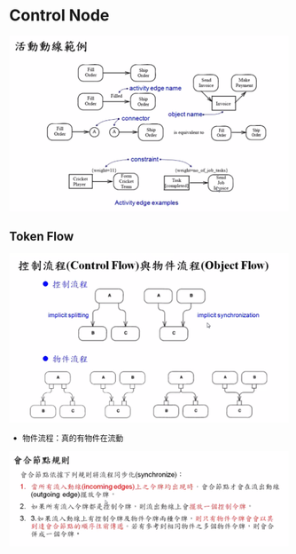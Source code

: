 # Control Node

![&#x6D3B;&#x52D5;&#x52D5;&#x7DDA;](../../../.gitbook/assets/2020-10-23-13-51-50%20%281%29.png)

## Token Flow

![17-3 Token Flow &#x6982;&#x5FF5;](../../../.gitbook/assets/2020-10-23-14-11-19%20%281%29.png)

* 物件流程：真的有物件在流動

![17-3 Token Flow &#x6982;&#x5FF5;](../../../.gitbook/assets/2020-10-23-14-16-19%20%281%29.png)

